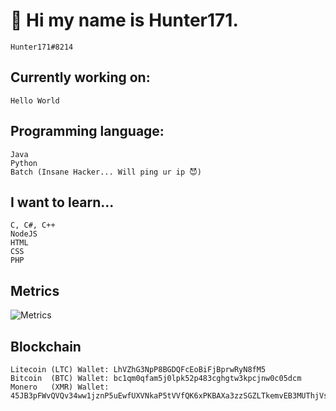 # 👋 Hi my name is Hunter171.
    Hunter171#8214



## Currently working on:
    Hello World

## Programming language:
    Java
    Python
    Batch (Insane Hacker... Will ping ur ip 😈)

## I want to learn...
    C, C#, C++
    NodeJS
    HTML
    CSS
    PHP


## Metrics
![Metrics](https://metrics.lecoq.io/Hunter-171)

## Blockchain
    Litecoin (LTC) Wallet: LhVZhG3NpP8BGDQFcEoBiFjBprwRyN8fM5
    Bitcoin  (BTC) Wallet: bc1qm0qfam5j0lpk52p483cghgtw3kpcjnw0c05dcm
    Monero   (XMR) Wallet: 45JB3pFWvQVQv34ww1jznP5uEwfUXVNkaP5tVVfQK6xPKBAXa3zzSGZLTkemvEB3MUThjVsbH483PMG1abRdQz9z7RYN95r
